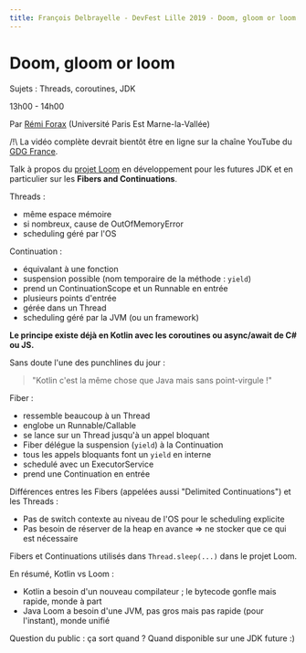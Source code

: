 ```yaml
---
title: François Delbrayelle - DevFest Lille 2019 - Doom, gloom or loom (notes)
---
```


# Doom, gloom or loom

Sujets : Threads, coroutines, JDK

13h00 - 14h00

Par [Rémi Forax](https://twitter.com/RemiForaxOff) (Université Paris Est Marne-la-Vallée)

/!\ La vidéo complète devrait bientôt être en ligne sur la chaîne YouTube du [GDG France](https://www.youtube.com/user/francegdg).

Talk à propos du [projet Loom](http://openjdk.java.net/projects/loom) en développement pour les futures JDK et en particulier sur les __Fibers and Continuations__.

Threads :
- même espace mémoire
- si nombreux, cause de OutOfMemoryError
- scheduling géré par l'OS

Continuation :
- équivalant à une fonction
- suspension possible (nom temporaire de la méthode : `yield`)
- prend un ContinuationScope et un Runnable en entrée
- plusieurs points d'entrée
- gérée dans un Thread
- scheduling géré par la JVM (ou un framework)

__Le principe existe déjà en Kotlin avec les coroutines ou async/await de C# ou JS.__

Sans doute l'une des punchlines du jour :

> "Kotlin c'est la même chose que Java mais sans point-virgule !"

Fiber :
- ressemble beaucoup à un Thread
- englobe un Runnable/Callable
- se lance sur un Thread jusqu'à un appel bloquant
- Fiber délégue la suspension (`yield`) à la Continuation
- tous les appels bloquants font un `yield` en interne
- schedulé avec un ExecutorService
- prend une Continuation en entrée

Différences entres les Fibers (appelées aussi "Delimited Continuations") et les Threads :
- Pas de switch contexte au niveau de l'OS pour le scheduling explicite
- Pas besoin de réserver de la heap en avance => ne stocker que ce qui est nécessaire

Fibers et Continuations utilisés dans `Thread.sleep(...)` dans le projet Loom.

En résumé, Kotlin vs Loom :
- Kotlin a besoin d'un nouveau compilateur ; le bytecode gonfle mais rapide, monde à part
- Java Loom a besoin d'une JVM, pas gros mais pas rapide (pour l'instant), monde unifié

Question du public : ça sort quand ? Quand disponible sur une JDK future :)
